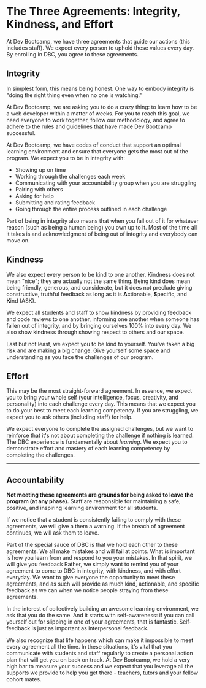 # The Three Agreements: Integrity, Kindness, and Effort

At Dev Bootcamp, we have three agreements that guide our actions (this includes staff). We expect every person to uphold these values every day. By enrolling in DBC, you agree to these agreements.

## Integrity

In simplest form, this means being honest. One way to embody integrity is "doing the right thing even when no one is watching."

At Dev Bootcamp, we are asking you to do a crazy thing: to learn how to be a web developer within a matter of weeks. For you to reach this goal, we need everyone to work together, follow our methodology, and agree to adhere to the rules and guidelines that have made Dev Bootcamp successful.

At Dev Bootcamp, we have codes of conduct that support an optimal learning environment and ensure that everyone gets the most out of the program. We expect you to be in integrity with:
- Showing up on time
- Working through the challenges each week
- Communicating with your accountability group when you are struggling
- Pairing with others
- Asking for help
- Submitting and rating feedback
- Going through the entire process outlined in each challenge

Part of being in integrity also means that when you fall out of it for whatever reason (such as being a human being) you own up to it. Most of the time all it takes is and acknowledgment of being out of integrity and everybody can move on.

## Kindness

We also expect every person to be kind to one another. Kindness does not mean "nice"; they are actually not the same thing. Being kind does mean being friendly, generous, and considerate, but it does not preclude giving constructive, truthful feedback as long as it is **A**ctionable, **S**pecific, and **K**ind (ASK).

We expect all students and staff to show kindness by providing feedback and code reviews to one another, informing one another when someone has fallen out of integrity, and by bringing ourselves 100% into every day. We also show kindness through showing respect to others and our space.

Last but not least, we expect you to be kind to yourself. You've taken a big risk and are making a big change. Give yourself some space and understanding as you face the challenges of our program.

## Effort

This may be the most straight-forward agreement. In essence, we expect you to bring your whole self (your intelligence, focus, creativity, and personality) into each challenge every day. This means that we expect you to do your best to meet each learning competency. If you are struggling, we expect you to ask others (including staff) for help.

We expect everyone to complete the assigned challenges, but we want to reinforce that it's not about completing the challenge if nothing is learned. The DBC experience is fundamentally about *learning*. We expect you to demonstrate effort and mastery of each learning competency by completing the challenges.

---

## Accountability

**Not meeting these agreements are grounds for being asked to leave the program (at any phase).** Staff are responsible for maintaining a safe, positive, and inspiring learning environment for all students.

If we notice that a student is consistently failing to comply with these agreements, we will give a them a warning. If the breach of agreement continues, we will ask them to leave.

Part of the special sauce of DBC is that we hold each other to these agreements. We all make mistakes and will fail at points. What is important is how you learn from and respond to you your mistakes. In that spirit, we will give you feedback  Rather, we simply want to remind you of your agreement to come to DBC in integrity, with kindness, and with effort everyday. We want to give everyone the opportunity to meet these agreements, and as such will provide as much kind, actionable, and specific feedback as we can when we notice people straying from these agreements.

In the interest of collectively building an awesome learning environment, we ask that you do the same. And it starts with self-awareness: if you can call yourself out for slipping in one of your agreements, that is fantastic. Self-feedback is just as important as interpersonal feedback.

We also recognize that life happens which can make it impossible to meet every agreement all the time. In these situations, it's vital that you communicate with students and staff regularly to create a personal action plan that will get you on back on track. At Dev Bootcamp, we hold a very high bar to measure your success and we expect that you leverage all the supports we provide to help you get there - teachers, tutors and your fellow cohort mates.
